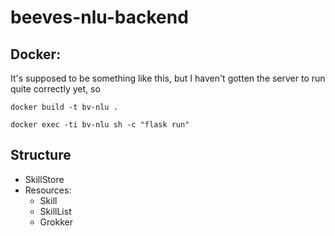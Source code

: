 # beeves-nlu-backend

## Docker:

It's supposed to be something like this, but I haven't gotten the server to run quite correctly yet, so 


`docker build -t bv-nlu .`

`docker exec -ti bv-nlu sh -c "flask run"`



## Structure


- SkillStore
- Resources:
    - Skill
    - SkillList
    - Grokker


